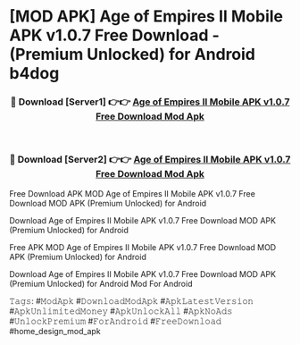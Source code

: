 # [MOD APK] Age of Empires II Mobile APK v1.0.7 Free Download - (Premium Unlocked) for Android b4dog



<div align="center">
<h3>🔴 Download [Server1] 👉👉 <a href="https://momento.my/?title=Age_of_Empires_II_Mobile_APK_v1.0.7_Free_Download">Age of Empires II Mobile APK v1.0.7 Free Download Mod Apk</a></h3><br>

<h3>🔴 Download [Server2] 👉👉 <a href="https://momento.my/?title=Age_of_Empires_II_Mobile_APK_v1.0.7_Free_Download">Age of Empires II Mobile APK v1.0.7 Free Download Mod Apk</a></h3>
</div>



Free Download APK MOD Age of Empires II Mobile APK v1.0.7 Free Download MOD APK (Premium Unlocked) for Android

Download Age of Empires II Mobile APK v1.0.7 Free Download MOD APK (Premium Unlocked) for Android

Free APK MOD Age of Empires II Mobile APK v1.0.7 Free Download MOD APK (Premium Unlocked) for Android

Download Age of Empires II Mobile APK v1.0.7 Free Download MOD APK (Premium Unlocked) for Android Mod For Android

𝚃𝚊𝚐𝚜: #𝙼𝚘𝚍𝙰𝚙𝚔 #𝙳𝚘𝚠𝚗𝚕𝚘𝚊𝚍𝙼𝚘𝚍𝙰𝚙𝚔 #𝙰𝚙𝚔𝙻𝚊𝚝𝚎𝚜𝚝𝚅𝚎𝚛𝚜𝚒𝚘𝚗 #𝙰𝚙𝚔𝚄𝚗𝚕𝚒𝚖𝚒𝚝𝚎𝚍𝙼𝚘𝚗𝚎𝚢 #𝙰𝚙𝚔𝚄𝚗𝚕𝚘𝚌𝚔𝙰𝚕𝚕 #𝙰𝚙𝚔𝙽𝚘𝙰𝚍𝚜 #𝚄𝚗𝚕𝚘𝚌𝚔𝙿𝚛𝚎𝚖𝚒𝚞𝚖 #𝙵𝚘𝚛𝙰𝚗𝚍𝚛𝚘𝚒𝚍 #𝙵𝚛𝚎𝚎𝙳𝚘𝚠𝚗𝚕𝚘𝚊𝚍 #home_design_mod_apk
